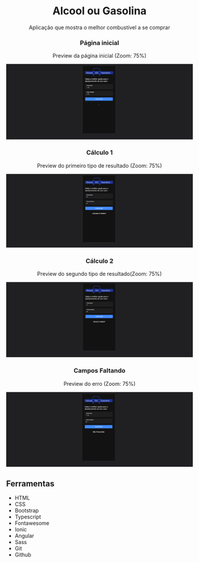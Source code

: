 <h1 align="center"> Alcool ou Gasolina </h1>

<p align="center">Aplicação que mostra o melhor combustível a se comprar</p>

<h3 align="center">Página inicial</h3>
<p align="center">Preview da página inicial (Zoom: 75%)</p>
<img src="./src/assets/AoG-Home-Preview.png">

<h3 align="center">Cálculo 1</h3>
<p align="center">Preview do primeiro tipo de resultado (Zoom: 75%)</p>
<img src="./src/assets/AoG-Calculo1-Preview.png">

<h3 align="center">Cálculo 2</h3>
<p align="center">Preview do segundo tipo de resultado(Zoom: 75%)</p>
<img src="./src/assets/AoG-Calculo2-Preview.png">

<h3 align="center">Campos Faltando</h3>
<p align="center">Preview do erro (Zoom: 75%)</p>
<img src="./src/assets/AoG-Error-Preview.png">


## Ferramentas

- HTML
- CSS
- Bootstrap
- Typescript
- Fontawesome
- Ionic
- Angular
- Sass
- Git
- Github
